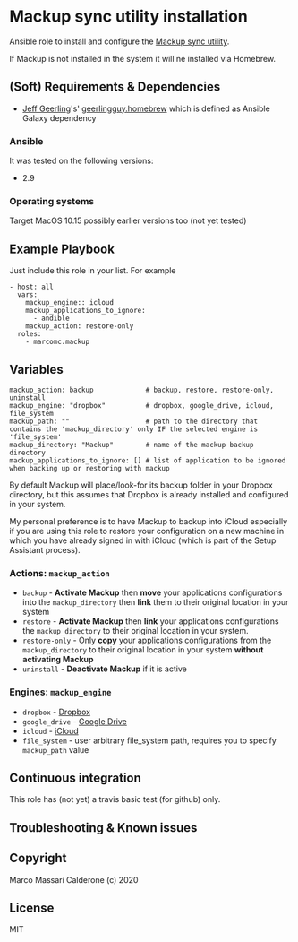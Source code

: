 # Mackup sync utility installation
Ansible role to install and configure the [Mackup sync utility](https://github.com/lra/mackup).

If Mackup is not installed in the system it will ne installed via Homebrew.

## (Soft) Requirements & Dependencies
* [Jeff Geerling](https://github.com/geerlingguy)'s' [geerlingguy.homebrew](https://github.com/geerlingguy/ansible-role-homebrew) which is defined as Ansible Galaxy dependency

### Ansible
It was tested on the following versions:
 * 2.9

### Operating systems
Target MacOS 10.15 possibly earlier versions too (not yet tested)

## Example Playbook
Just include this role in your list.
For example

    - host: all
      vars:
        mackup_engine:: icloud
        mackup_applications_to_ignore:
          - andible
        mackup_action: restore-only
      roles:
        - marcomc.mackup

## Variables

    mackup_action: backup             # backup, restore, restore-only, uninstall
    mackup_engine: "dropbox"          # dropbox, google_drive, icloud, file_system
    mackup_path: ""                   # path to the directory that contains the 'mackup_directory' only IF the selected engine is 'file_system'
    mackup_directory: "Mackup"        # name of the mackup backup directory
    mackup_applications_to_ignore: [] # list of application to be ignored when backing up or restoring with mackup

By default Mackup will place/look-for its backup folder in your Dropbox directory, but this assumes that Dropbox is already installed and configured in your system.

My personal preference is to have Mackup to backup into iCloud especially if you are using this role to restore your configuration on a new machine in which you have already signed in with iCloud (which is part of the Setup Assistant process).

### Actions: `mackup_action`

* `backup` -  __Activate Mackup__ then __move__ your applications configurations into the `mackup_directory` then __link__ them to their original location in your system
* `restore` - __Activate Mackup__ then __link__ your applications configurations the `mackup_directory` to their original location in your system.
* `restore-only` - Only __copy__ your applications configurations from the `mackup_directory` to their original location in your system __without activating Mackup__
* `uninstall` - __Deactivate Mackup__ if it is active

### Engines: `mackup_engine`

* `dropbox` - [Dropbox](https://dropbox.com)
* `google_drive` - [Google Drive](https://drive.google.com)
* `icloud` - [iCloud](https://icloud.com)
* `file_system` - user arbitrary file_system path, requires you to specify `mackup_path` value

## Continuous integration
This role has (not yet) a travis basic test (for github) only.

## Troubleshooting & Known issues

## Copyright
Marco Massari Calderone (c) 2020

## License
MIT
